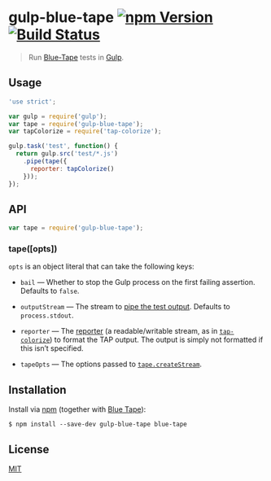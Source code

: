 # gulp-blue-tape [![npm Version](http://img.shields.io/npm/v/gulp-blue-tape.svg?style=flat)](https://www.npmjs.org/package/gulp-blue-tape) [![Build Status](https://img.shields.io/travis/dpmorrow/gulp-blue-tape.svg?style=flat)](https://travis-ci.org/yuanqing/gulp-blue-tape)

> Run [Blue-Tape](https://github.com/spion/blue-tape) tests in [Gulp](http://gulpjs.com/).

## Usage

```js
'use strict';

var gulp = require('gulp');
var tape = require('gulp-blue-tape');
var tapColorize = require('tap-colorize');

gulp.task('test', function() {
  return gulp.src('test/*.js')
    .pipe(tape({
      reporter: tapColorize()
    }));
});
```

## API

```js
var tape = require('gulp-blue-tape');
```

### tape([opts])

`opts` is an object literal that can take the following keys:

- `bail` &mdash; Whether to stop the Gulp process on the first failing assertion. Defaults to `false`.

- `outputStream` &mdash; The stream to [pipe the test output](https://github.com/substack/tape#tap-stream-reporter). Defaults to `process.stdout`.

- `reporter` &mdash; The [reporter](https://github.com/substack/tape#pretty-reporters) (a readable/writable stream, as in [`tap-colorize`](https://github.com/substack/tap-colorize)) to format the TAP output. The output is simply not formatted if this isn&rsquo;t specified.

- `tapeOpts` &mdash; The options passed to [`tape.createStream`](https://github.com/substack/tape#var-stream--testcreatestreamopts).

## Installation

Install via [npm](https://npmjs.com/) (together with [Blue Tape](https://github.com/spion/blue-tape)):

```
$ npm install --save-dev gulp-blue-tape blue-tape
```

## License

[MIT](LICENSE.md)
